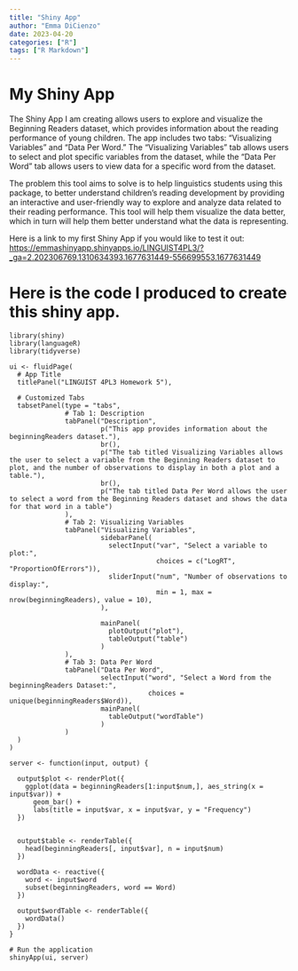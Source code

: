 ```yaml
---
title: "Shiny App"
author: "Emma DiCienzo"
date: 2023-04-20
categories: ["R"]
tags: ["R Markdown"]
---
```




# My Shiny App 
The Shiny App I am creating allows users to explore and visualize the Beginning Readers dataset, which provides information about the reading performance of young children. The app includes two tabs: “Visualizing Variables” and “Data Per Word.” The “Visualizing Variables” tab allows users to select and plot specific variables from the dataset, while the “Data Per Word” tab allows users to view data for a specific word from the dataset.

The problem this tool aims to solve is to help linguistics students using this package, to better understand children’s reading development by providing an interactive and user-friendly way to explore and analyze data related to their reading performance. This tool will help them visualize the data better, which in turn will help them better understand what the data is representing.

Here is a link to my first Shiny App if you would like to test it out: https://emmashinyapp.shinyapps.io/LINGUIST4PL3/?_ga=2.202306769.1310634393.1677631449-556699553.1677631449

# Here is the code I produced to create this shiny app.

```{r, echo=TRUE, eval=FALSE}
library(shiny)
library(languageR)
library(tidyverse)

ui <- fluidPage(
  # App Title
  titlePanel("LINGUIST 4PL3 Homework 5"),
  
  # Customized Tabs
  tabsetPanel(type = "tabs",
              # Tab 1: Description
              tabPanel("Description",
                       p("This app provides information about the beginningReaders dataset."),
                       br(),
                       p("The tab titled Visualizing Variables allows the user to select a variable from the Beginning Readers dataset to plot, and the number of observations to display in both a plot and a table."),
                       br(),
                       p("The tab titled Data Per Word allows the user to select a word from the Beginning Readers dataset and shows the data for that word in a table")
              ),
              # Tab 2: Visualizing Variables  
              tabPanel("Visualizing Variables",
                       sidebarPanel(
                         selectInput("var", "Select a variable to plot:",
                                     choices = c("LogRT", "ProportionOfErrors")),
                         sliderInput("num", "Number of observations to display:", 
                                     min = 1, max = nrow(beginningReaders), value = 10),
                       ),
                       
                       mainPanel(
                         plotOutput("plot"),
                         tableOutput("table")
                       )
              ),    
              # Tab 3: Data Per Word  
              tabPanel("Data Per Word",
                       selectInput("word", "Select a Word from the beginningReaders Dataset:",
                                   choices = unique(beginningReaders$Word)),
                       mainPanel(
                         tableOutput("wordTable")
                       )
              )
  )
)

server <- function(input, output) {   
  
  output$plot <- renderPlot({
    ggplot(data = beginningReaders[1:input$num,], aes_string(x = input$var)) +
      geom_bar() +
      labs(title = input$var, x = input$var, y = "Frequency")
  })
  

  output$table <- renderTable({
    head(beginningReaders[, input$var], n = input$num)
  })
  
  wordData <- reactive({
    word <- input$word
    subset(beginningReaders, word == Word)
  })
  
  output$wordTable <- renderTable({
    wordData()
  })
}

# Run the application 
shinyApp(ui, server)

```